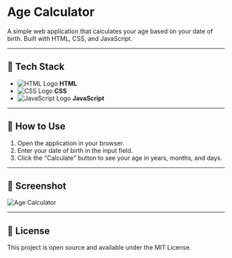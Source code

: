 # Age Calculator  

A simple web application that calculates your age based on your date of birth. Built with HTML, CSS, and JavaScript.

---

## 🚀 Tech Stack  

- ![HTML Logo](https://img.shields.io/badge/-HTML5-orange?style=flat-square&logo=html5&logoColor=white) **HTML**  
- ![CSS Logo](https://img.shields.io/badge/-CSS3-blue?style=flat-square&logo=css3&logoColor=white) **CSS**  
- ![JavaScript Logo](https://img.shields.io/badge/-JavaScript-yellow?style=flat-square&logo=javascript&logoColor=white) **JavaScript**  

---

## 📖 How to Use  

1. Open the application in your browser.  
2. Enter your date of birth in the input field.  
3. Click the "Calculate" button to see your age in years, months, and days.

---

## 📸 Screenshot  

![Age Calculator](./image.png)  

---

## 📜 License  

This project is open source and available under the MIT License.
